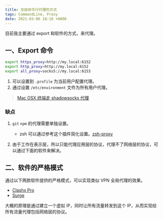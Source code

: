 ```yaml
---
title: 总结命令行代理的方式
tags: CommandLine, Proxy
date: 2021-03-06 18:10 +0800
---
```


目前我主要通过 export 和软件的方式，来代理。

<!--more-->

## 一、Export 命令

```sh
export https_proxy=http://my.local:6152
export http_proxy=http://my.local:6152
export all_proxy=socks5://my.local:6153
```

1. 可以设置到 `.profile` 为当前用户配置代理。
2. 通过设置 `/etc/environment` 文件为所有用户代理。

> [Mac OSX 终端走 shadowsocks 代理](https://github.com/mrdulin/blog/issues/18)

### 缺点

1. `git` `npm` 的代理需要单独设置。
    + zsh 可以通过参考这个插件简化设置。[zsh-proxy](https://github.com/SukkaW/zsh-proxy)

2. 由于工作在表示层，所以只能代理应用层的协议，代理不了网络层的协议，可以通过下面的软件来解决。

## 二、软件的严格模式

通过以下两款软件提供的严格模式，可以实现类似 VPN 全局代理的效果。

+ [Clashx Pro](https://install.appcenter.ms/users/clashx/apps/clashx-pro/distribution_groups/public)
+ [Surge](https://nssurge.com/)

大概的原理是通过建立一个虚拟 IP，同时让所有流量转发到这个 IP，从而实现给所有流量代理包括网络层的协议。
